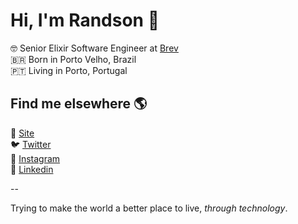 # Hi, I'm **Randson** 👋

🤓 Senior Elixir Software Engineer at [Brev](https://brev.app) <br />
🇧🇷 Born in Porto Velho, Brazil <br />
🇵🇹 Living in Porto, Portugal <br />

## Find me elsewhere 🌎

🚀 [Site](https://rands0n.com) <br>
🐦 [Twitter](https://twitter.com/rands0n) <br>
📸 [Instagram](https://instagram.com/rands0n) <br>
💼 [Linkedin](https://linkedin.com/in/rands0n)

--

Trying to make the world a better place to live, _through technology_.

